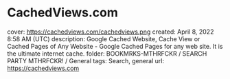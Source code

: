 # CachedViews.com

cover: https://cachedviews.com/cachedviews.png
created: April 8, 2022 8:58 AM (UTC)
description: Google Cached Website, Cache View or Cached Pages of Any Website - Google Cached Pages for any web site. It is the ultimate internet cache.
folder: BOOKMRKS-MTHRFCKR / SEARCH PARTY MTHRFCKR! / General
tags: Search, general
url: https://cachedviews.com